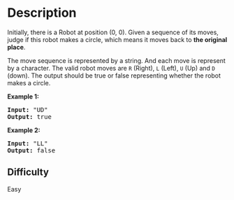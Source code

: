 # Description

Initially, there is a Robot at position (0, 0). Given a sequence of its moves, judge if this robot makes a circle, which means it moves back to **the original place**.

The move sequence is represented by a string. And each move is represent by a character. The valid robot moves are `R` (Right), `L` (Left), `U` (Up) and `D` (down). The output should be true or false representing whether the robot makes a circle.

**Example 1:**<br>
<pre>
<b>Input:</b> "UD"
<b>Output:</b> true
</pre>
**Example 2:**<br>
<pre>
<b>Input:</b> "LL"
<b>Output:</b> false
</pre>

## Difficulty

Easy
